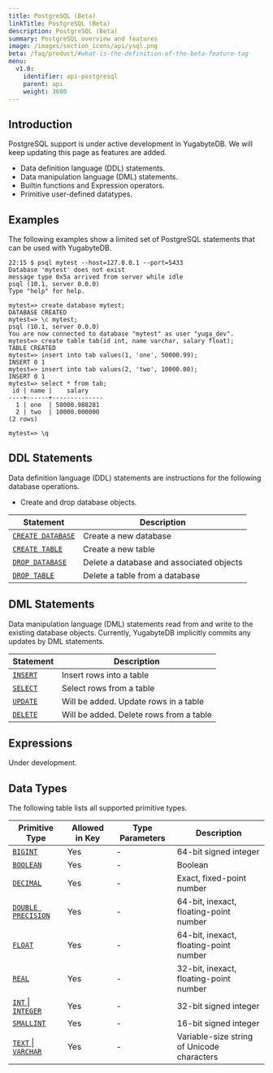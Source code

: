 ```yaml
---
title: PostgreSQL (Beta)
linkTitle: PostgreSQL (Beta)
description: PostgreSQL (Beta)
summary: PostgreSQL overview and features
image: /images/section_icons/api/ysql.png
beta: /faq/product/#what-is-the-definition-of-the-beta-feature-tag
menu:
  v1.0:
    identifier: api-postgresql
    parent: api
    weight: 3000
---
```


## Introduction
PostgreSQL support is under active development in YugabyteDB. We will keep updating this page as features are added.

- Data definition language (DDL) statements.
- Data manipulation language (DML) statements.
- Builtin functions and Expression operators.
- Primitive user-defined datatypes.

## Examples
The following examples show a limited set of PostgreSQL statements that can be used with YugabyteDB.

```
22:15 $ psql mytest --host=127.0.0.1 --port=5433
Database 'mytest' does not exist
message type 0x5a arrived from server while idle
psql (10.1, server 0.0.0)
Type "help" for help.

mytest=> create database mytest;
DATABASE CREATED
mytest=> \c mytest;
psql (10.1, server 0.0.0)
You are now connected to database "mytest" as user "yuga_dev".
mytest=> create table tab(id int, name varchar, salary float);
TABLE CREATED
mytest=> insert into tab values(1, 'one', 50000.99);
INSERT 0 1
mytest=> insert into tab values(2, 'two', 10000.00);
INSERT 0 1
mytest=> select * from tab;
 id | name |    salary    
----+------+--------------
  1 | one  | 50000.988281
  2 | two  | 10000.000000
(2 rows)

mytest=> \q
```

## DDL Statements
Data definition language (DDL) statements are instructions for the following database operations.

- Create and drop database objects.

Statement | Description |
----------|-------------|
[`CREATE DATABASE`](../ddl_create_database) | Create a new database |
[`CREATE TABLE`](../ddl_create_table) | Create a new table |
[`DROP DATABASE`](../ddl_drop_database) | Delete a database and associated objects |
[`DROP TABLE`](../ddl_drop_table) | Delete a table from a database |

## DML Statements
Data manipulation language (DML) statements read from and write to the existing database objects. Currently, YugabyteDB implicitly commits any updates by DML statements.

Statement | Description |
----------|-------------|
[`INSERT`](../dml_insert) | Insert rows into a table |
[`SELECT`](../dml_select) | Select rows from a table |
[`UPDATE`](../dml_update) | Will be added. Update rows in a table |
[`DELETE`](../dml_delete) | Will be added. Delete rows from a table |

## Expressions
Under development.

## Data Types
The following table lists all supported primitive types.

Primitive Type | Allowed in Key | Type Parameters | Description |
---------------|----------------|-----------------|-------------|
[`BIGINT`](../type_int) | Yes | - | 64-bit signed integer |
[`BOOLEAN`](../type_bool) | Yes | - | Boolean |
[`DECIMAL`](../type_number) | Yes | - | Exact, fixed-point number |
[`DOUBLE PRECISION`](../type_number) | Yes | - | 64-bit, inexact, floating-point number |
[`FLOAT`](../type_number) | Yes | - | 64-bit, inexact, floating-point number |
[`REAL`](../type_number) | Yes | - | 32-bit, inexact, floating-point number |
[`INT` &#124; `INTEGER`](../type_int) | Yes | - | 32-bit signed integer |
[`SMALLINT`](../type_int) | Yes | - | 16-bit signed integer |
[`TEXT` &#124; `VARCHAR`](../type_text) | Yes | - | Variable-size string of Unicode characters |
